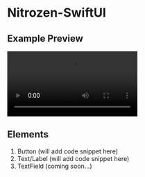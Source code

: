 # Nitrozen-SwiftUI

## Example Preview
![Preview](https://github.com/gofynd/nitrozen-ios/blob/master/Example-Nitrozen-SwiftUI/Example-Nitrozen-SwiftUI/Preview%20Content/Example-Preview-1.mp4)


## Elements
1. Button (will add code snippet here)
2. Text/Label (will add code snippet here)
3. TextField (coming soon...)


